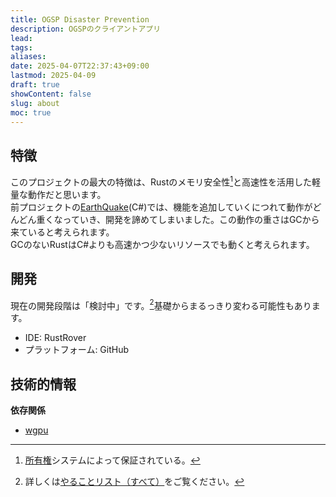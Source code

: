 ```yaml
---
title: OGSP Disaster Prevention
description: OGSPのクライアントアプリ
lead: 
tags: 
aliases: 
date: 2025-04-07T22:37:43+09:00
lastmod: 2025-04-09
draft: true
showContent: false
slug: about
moc: true
---
```

## 特徴
このプロジェクトの最大の特徴は、Rustのメモリ安全性[^1]と高速性を活用した軽量な動作だと思います。  
前プロジェクトの[EarthQuake](EarthQuake/EarthQuake.desktop.md)(C#)では、機能を追加していくにつれて動作がどんどん重くなっていき、開発を諦めてしまいました。この動作の重さはGCから来ていると考えられます。  
GCのないRustはC#よりも高速かつ少ないリソースでも動くと考えられます。
## 開発
現在の開発段階は「検討中」です。[^2]基礎からまるっきり変わる可能性もあります。
- IDE: RustRover
- プラットフォーム: GitHub
## 技術的情報
**依存関係**
- [wgpu](../../../../develop/Knowledge/libs/wgpu/wgpu.md)


[^1]: [所有権](../../../../develop/Knowledge/lang/Rust/所有権.md)システムによって保証されている。
[^2]: 詳しくは[やることリスト（すべて）](../../../../TODO/やることリスト（すべて）.md)をご覧ください。
